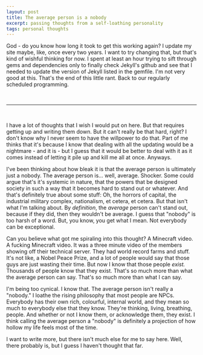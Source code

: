 ```yaml
---
layout: post
title: The average person is a nobody
excerpt: passing thoughts from a self-loathing personality
tags: personal thoughts
---
```


God - do you know how long it took to get this working again? I update my site maybe, like, once every two years. I want to try changing that, but that's kind of wishful thinking for now. I spent at least an hour trying to sift through gems and dependencies only to finally check Jekyll's github and see that I needed to update the version of Jekyll listed in the gemfile. I'm not very good at this. That's the end of this little rant. Back to our regularly scheduled programming.

<br>

---

<br>

I have a lot of thoughts that I wish I would put on here. But that requires getting up and writing them down. But it can't really be that hard, right? I don't know why I never seem to have the willpower to do that. Part of me thinks that it's because I know that dealing with all the updating would be a nightmare - and it is - but I guess that it would be better to deal with it as it comes instead of letting it pile up and kill me all at once. Anyways.

I've been thinking about how bleak it is that the average person is ultimately just a nobody. The average person is... well, average. Shocker. Some could argue that's it's systemic in nature, that the powers that be designed society in such a way that it becomes hard to stand out or whatever. And that's definitely true about some stuff: Oh, the horrors of capital, the industrial military complex, nationalism, et cetera, et cetera. But that isn't what I'm talking about. By *definition*, the *average* person can't stand out, because if they did, then they wouldn't be average. I guess that "nobody" is too harsh of a word. But, you know, you get what I mean. Not everybody can be exceptional.

Can you believe what got me spiraling into this thought? A Minecraft video. A fucking Minecraft video. It was a three minute video of the members showing off their technical server. They had world record farms and stuff. It's not like, a Nobel Peace Prize, and a lot of people would say that those guys are just wasting their time. But now I know that those people *exist.* Thousands of people know that they exist. That's so much more than what the average person can say. That's so much more than what I can say.

I'm being too cynical. I know that. The average person isn't really a "nobody." I loathe the rising philosophy that most people are NPCs. Everybody has their own rich, colourful, internal world, and they mean so much to everybody else that they know. They're thinking, living, breathing, people. And whether or not I know them, or acknowledge them, they exist. I think calling the average person a "nobody" is definitely a projection of how hollow my life feels most of the time.

I want to write more, but there isn't much else for me to say here. Well, there probably is, but I guess I haven't thought that far.

